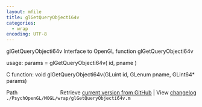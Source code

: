 ```yaml
---
layout: mfile
title: glGetQueryObjecti64v
categories:
  - wrap
encoding: UTF-8
---
```


glGetQueryObjecti64v  Interface to OpenGL function glGetQueryObjecti64v  

usage:  params = glGetQueryObjecti64v( id, pname )  

C function:  void glGetQueryObjecti64v(GLuint id, GLenum pname, GLint64\* params)  


<div class="code_header" style="text-align:right;">
  <span style="float:left;">Path&nbsp;&nbsp;</span> <span class="counter">Retrieve <a href=
  "https://raw.github.com/Psychtoolbox-3/Psychtoolbox-3/beta/./PsychOpenGL/MOGL/wrap/glGetQueryObjecti64v.m">current version from GitHub</a> | View <a href=
  "https://github.com/Psychtoolbox-3/Psychtoolbox-3/commits/beta/./PsychOpenGL/MOGL/wrap/glGetQueryObjecti64v.m">changelog</a></span>
</div>
<div class="code">
  <code>./PsychOpenGL/MOGL/wrap/glGetQueryObjecti64v.m</code>
</div>
